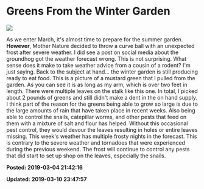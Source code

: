 # Greens From the Winter Garden

![](../../images/20190228_071422_0.jpg)

 As we enter March, it's almost time to prepare for the summer garden. **However**, Mother Nature decided to throw a curve ball with an unexpected frost after severe weather. I did see a post on social media about the groundhog got the weather forecast wrong. This is not surprising. What sense does it make to take weather advice from a cousin of a rodent? I'm just saying. Back to the subject at hand... the winter garden is still producing ready to eat food. This is a picture of a mustard green that I pulled from the garden. As you can see it is as long as my arm, which is over two feet in length. There were multiple leaves on the stalk like this one. In total, I picked about 2 pounds of greens and still didn't make a dent in the on hand supply. I think part of the reason for the greens being able to grow so large is due to the large amounts of rain that have taken place in recent weeks. Also being able to control the snails, catepillar worms, and other pests that feed on them with a mixture of salt and flour has helped. Without this occasional pest control, they would devour the leaves resulting in holes or entire leaves missing. This week's weather has multiple frosty nights in the forecast. This is contrary to the severe weather and tornadoes that were experienced during the previous weekend. The frost will continue to control any pests that did start to set up shop on the leaves, especially the snails.


**Posted: 2019-03-04 21:42:16** 

**Updated: 2019-03-10 23:47:57** 


